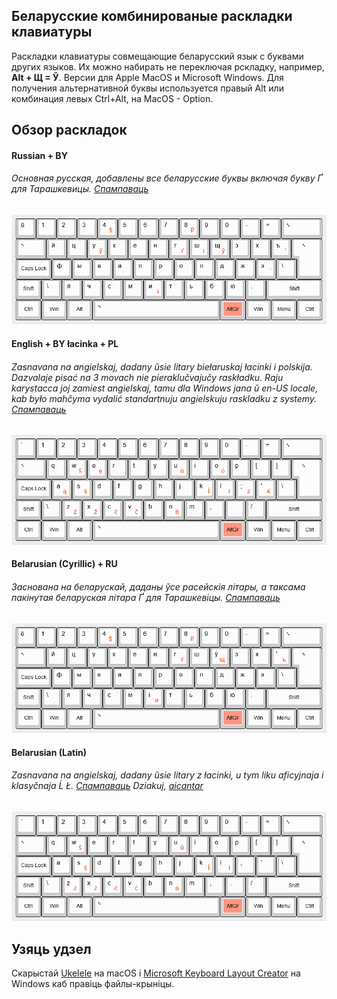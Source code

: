 ## Беларусские комбинированые раскладки клавиатуры

Раскладки клавиатуры совмещающие беларусский язык с буквами других языков. Их можно набирать не переключая рскладку, например, **Alt + Щ = Ў**. Версии для 
Apple MacOS и Microsoft Windows. Для получения альтернативной буквы используется правый Alt или комбинация левых Ctrl+Alt, на MacOS - Option.

## Обзор раскладок

#### Russian + BY
###### Основная русская, добавлены все беларусские буквы включая букву Ґ для Тарашкевицы. [Спампаваць](https://github.com/adisloom/belcombo/releases)
 
![Russian + BY](https://raw.githubusercontent.com/adisloom/belcombo/master/asset/Russian-plus-BY.png)

#### English + BY łacinka + PL

###### Zasnavana na angielskaj, dadany ŭsie litary biełaruskaj łacinki i polskija. Dazvalaje pisać na 3 movach nie pieraklučvajučy raskładku. Raju karystacca joj zamiest angielskaj, tamu dla Windows jana ŭ en-US locale, kab było mahčyma vydalić standartnuju angielskuju raskladku z systemy. [Спампаваць](https://github.com/adisloom/belcombo/releases)

![English + BY łacinka + PL](https://raw.githubusercontent.com/adisloom/belcombo/master/asset/English-plus-BY-lacinka-and-PL.png)


#### Belarusian (Cyrillic) + RU
###### Заснована на беларускай, даданы ўсе расейскія літары, а таксама пакінутая беларуская літара Ґ для Тарашкевіцы. [Спампаваць](https://github.com/adisloom/belcombo/releases)

![Belarusian (Cyrillic) + RU](https://raw.githubusercontent.com/adisloom/belcombo/master/asset/Belarusian-(Cyrillic)-plus-RU.png)

#### Belarusian (Latin)
###### Zasnavana na angielskaj, dadany ŭsie litary z łacinki, u tym liku aficyjnaja i klasyčnaja Ĺ Ł. [Спампаваць](https://github.com/adisloom/belcombo/releases) Dziakuj, [aicantar](https://github.com/aicantar/lacinka) 

![Belarusian (Latin)](https://raw.githubusercontent.com/adisloom/belcombo/master/asset/Belarusian-(Latin).png)


## Узяць удзел

Скарыстай [Ukelele](http://software.sil.org/ukelele) на macOS і [Microsoft Keyboard Layout Creator](https://support.microsoft.com/en-us/help/823010/the-microsoft-keyboard-layout-creator) на Windows каб правіць файлы-крыніцы.

[спампаваць]: https://github.com/adisloom/belcombo/releases
[msklc]: https://support.microsoft.com/en-us/help/823010/the-microsoft-keyboard-layout-creator
[ukelele]: http://software.sil.org/ukelele/
